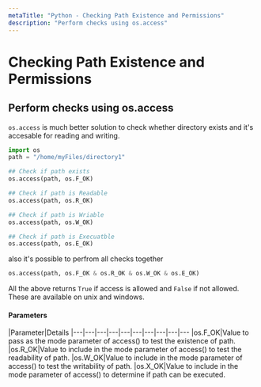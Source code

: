 ```yaml
---
metaTitle: "Python - Checking Path Existence and Permissions"
description: "Perform checks using os.access"
---
```


# Checking Path Existence and Permissions



## Perform checks using os.access


`os.access` is much better solution to check whether directory exists and it's accesable for reading and writing.

```py
import os
path = "/home/myFiles/directory1"

## Check if path exists
os.access(path, os.F_OK)

## Check if path is Readable
os.access(path, os.R_OK)

## Check if path is Wriable
os.access(path, os.W_OK)

## Check if path is Execuatble
os.access(path, os.E_OK)

```

also it's possible to perfrom all checks together

```py
os.access(path, os.F_OK & os.R_OK & os.W_OK & os.E_OK)

```

All the above returns `True` if access is allowed and `False` if not allowed.
These are available on unix and windows.



#### Parameters


|Parameter|Details
|---|---|---|---|---|---|---|---|---|---
|os.F_OK|Value to pass as the mode parameter of access() to test the existence of path.
|os.R_OK|Value to include in the mode parameter of access() to test the readability of path.
|os.W_OK|Value to include in the mode parameter of access() to test the writability of path.
|os.X_OK|Value to include in the mode parameter of access() to determine if path can be executed.

